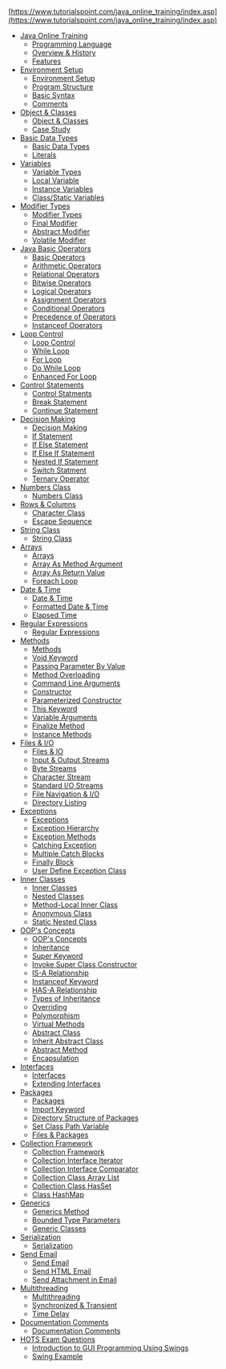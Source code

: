 [https://www.tutorialspoint.com/java_online_training/index.asp](https://www.tutorialspoint.com/java_online_training/index.asp)

- [Java Online Training]()
    - [Programming Language]()
    - [Overview & History]()
    - [Features]()
- [Environment Setup]()
    - [Environment Setup]()
    - [Program Structure]()
    - [Basic Syntax]()
    - [Comments]()
- [Object & Classes]()
    - [Object & Classes]()
    - [Case Study]()
- [Basic Data Types]()
    - [Basic Data Types]()
    - [Literals]()
- [Variables]()
    - [Variable Types]()
    - [Local Variable]()
    - [Instance Variables]()
    - [Class/Static Variables]()
- [Modifier Types]()
    - [Modifier Types]()
    - [Final Modifier]()
    - [Abstract Modifier]()
    - [Volatile Modifier]()
- [Java Basic Operators]()
    - [Basic Operators]()
    - [Arithmetic Operators]()
    - [Relational Operators]()
    - [Bitwise Operators]()
    - [Logical Operators]()
    - [Assignment Operators]()
    - [Conditional Operators]()
    - [Precedence of Operators]()
    - [Instanceof Operators]()
- [Loop Control]()
    - [Loop Control]()
    - [While Loop]()
    - [For Loop]()
    - [Do While Loop]()
    - [Enhanced For Loop]()
- [Control Statements]()
    - [Control Statments]()
    - [Break Statement]()
    - [Continue Statement]()
- [Decision Making]()
    - [Decision Making]()
    - [If Statement]()
    - [If Else Statement]()
    - [If Else If Statement]()
    - [Nested If Statement]()
    - [Switch Statment]()
    - [Ternary Operator]()
- [Numbers Class]()
    - [Numbers Class]()
- [Rows & Columns]()
    - [Character Class]()
    - [Escape Sequence]()
- [String Class]()
    - [String Class]()
- [Arrays]()
    - [Arrays]()
    - [Array As Method Argument]()
    - [Array As Return Value]()
    - [Foreach Loop]()
- [Date & Time]()
    - [Date & Time]()
    - [Formatted Date & Time]()
    - [Elapsed Time]()
- [Regular Expressions]()
    - [Regular Expressions]()
- [Methods]()
    - [Methods]()
    - [Void Keyword]()
    - [Passing Parameter By Value]()
    - [Method Overloading]()
    - [Command Line Arguments]()
    - [Constructor]()
    - [Parameterized Constructor]()
    - [This Keyword]()
    - [Variable Arguments]()
    - [Finalize Method]()
    - [Instance Methods]()
- [Files & I/O]()
    - [Files & IO]()
    - [Input & Output Streams]()
    - [Byte Streams]()
    - [Character Stream]()
    - [Standard I/O Streams]()
    - [File Navigation & I/O]()
    - [Directory Listing]()
- [Exceptions]()
    - [Exceptions]()
    - [Exception Hierarchy]()
    - [Exception Methods]()
    - [Catching Exception]()
    - [Multiple Catch Blocks]()
    - [Finally Block]()
    - [User Define Exception Class]()
- [Inner Classes]()
    - [Inner Classes]()
    - [Nested Classes]()
    - [Method-Local Inner Class]()
    - [Anonymous Class]()
    - [Static Nested Class]()
- [OOP's Concepts]()
    - [OOP's Concepts]()
    - [Inheritance]()
    - [Super Keyword]()
    - [Invoke Super Class Constructor]()
    - [IS-A Relationship]()
    - [Instanceof Keyword]()
    - [HAS-A Relationship]()
    - [Types of Inheritance]()
    - [Overriding]()
    - [Polymorphism]()
    - [Virtual Methods]()
    - [Abstract Class]()
    - [Inherit Abstract Class]()
    - [Abstract Method]()
    - [Encapsulation]()
- [Interfaces]()
    - [Interfaces]()
    - [Extending Interfaces]()
- [Packages]()
    - [Packages]()
    - [Import Keyword]()
    - [Directory Structure of Packages]()
    - [Set Class Path Variable]()
    - [Files & Packages]()
- [Collection Framework]()
    - [Collection Framework]()
    - [Collection Interface Iterator]()
    - [Collection Interface Comparator]()
    - [Collection Class Array List]()
    - [Collection Class HasSet]()
    - [Class HashMap]()
- [Generics]()
    - [Generics Method]()
    - [Bounded Type Parameters]()
    - [Generic Classes]()
- [Serialization]()
    - [Serialization]()
- [Send Email]()
    - [Send Email]()
    - [Send HTML Email]()
    - [Send Attachment in Email]()
- [Multithreading]()
    - [Multithreading]()
    - [Synchronized & Transient]()
    - [Time Delay]()
- [Documentation Comments]()
    - [Documentation Comments]()
- [HOTS Exam Questions]()
    - [Introduction to GUI Programming Using Swings]()
    - [Swing Example]()